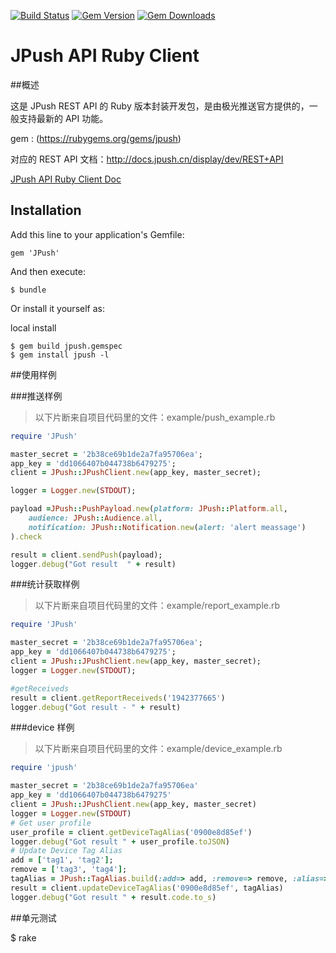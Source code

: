 [![Build Status](https://travis-ci.org/jpush/jpush-api-ruby-client.svg?branch=master)](https://travis-ci.org/jpush/jpush-api-ruby-client)
[![Gem Version](https://badge.fury.io/rb/jpush.svg)](https://rubygems.org/gems/jpush)
[![Gem Downloads](http://ruby-gem-downloads-badge.herokuapp.com/jpush)](https://rubygems.org/gems/jpush)


# JPush API Ruby Client

##概述

这是 JPush REST API 的 Ruby 版本封装开发包，是由极光推送官方提供的，一般支持最新的 API 功能。

gem : (https://rubygems.org/gems/jpush)

对应的 REST API 文档：<http://docs.jpush.cn/display/dev/REST+API>  

[JPush API Ruby Client Doc](http://www.rdoc.info/github/jpush/jpush-api-ruby-client/master/frames)

## Installation

Add this line to your application's Gemfile:

    gem 'JPush'

And then execute:

    $ bundle

Or install it yourself as:


local install

    $ gem build jpush.gemspec
    $ gem install jpush -l


##使用样例

###推送样例

> 以下片断来自项目代码里的文件：example/push_example.rb

```ruby
require 'JPush'

master_secret = '2b38ce69b1de2a7fa95706ea';
app_key = 'dd1066407b044738b6479275';
client = JPush::JPushClient.new(app_key, master_secret);

logger = Logger.new(STDOUT);

payload =JPush::PushPayload.new(platform: JPush::Platform.all,
    audience: JPush::Audience.all,
    notification: JPush::Notification.new(alert: 'alert meassage')
).check

result = client.sendPush(payload);
logger.debug("Got result  " + result)

``` 

###统计获取样例

> 以下片断来自项目代码里的文件：example/report_example.rb

```ruby
require 'JPush'

master_secret = '2b38ce69b1de2a7fa95706ea';
app_key = 'dd1066407b044738b6479275';
client = JPush::JPushClient.new(app_key, master_secret);
logger = Logger.new(STDOUT);

#getReceiveds
result = client.getReportReceiveds('1942377665')
logger.debug("Got result - " + result)
```

###device 样例

> 以下片断来自项目代码里的文件：example/device_example.rb

```ruby
require 'jpush'

master_secret = '2b38ce69b1de2a7fa95706ea'
app_key = 'dd1066407b044738b6479275'
client = JPush::JPushClient.new(app_key, master_secret)
logger = Logger.new(STDOUT)
# Get user profile
user_profile = client.getDeviceTagAlias('0900e8d85ef')
logger.debug("Got result " + user_profile.toJSON)
# Update Device Tag Alias
add = ['tag1', 'tag2'];
remove = ['tag3', 'tag4'];
tagAlias = JPush::TagAlias.build(:add=> add, :remove=> remove, :alias=> 'alias1')
result = client.updateDeviceTagAlias('0900e8d85ef', tagAlias)
logger.debug("Got result " + result.code.to_s)
```

##单元测试 

$ rake

